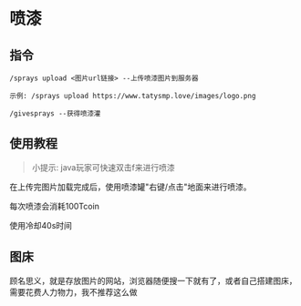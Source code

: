 # 喷漆

## 指令

```
/sprays upload <图片url链接> --上传喷漆图片到服务器

示例: /sprays upload https://www.tatysmp.love/images/logo.png

/givesprays --获得喷漆灌
```

## 使用教程

> 小提示: java玩家可快速双击f来进行喷漆

在上传完图片加载完成后，使用喷漆罐"右键/点击"地面来进行喷漆。

每次喷漆会消耗100Tcoin

使用冷却40s时间

## 图床

顾名思义，就是存放图片的网站，浏览器随便搜一下就有了，或者自己搭建图床，需要花费人力物力，我不推荐这么做

